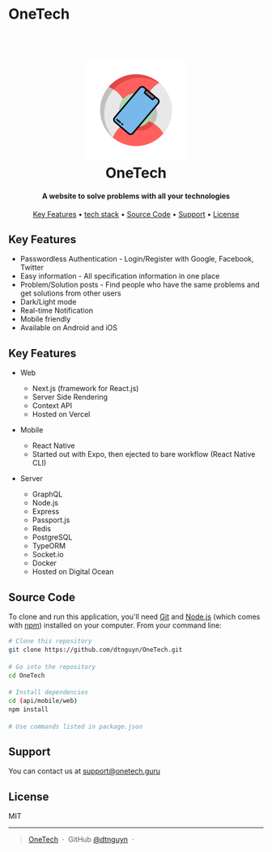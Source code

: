 # OneTech

<h1 align="center">
  <br>
  <a href="https://onetech.guru/"><img src="https://raw.githubusercontent.com/dtnguyn/OneTech/master/mobile/assets/images/logo.png" alt="Markdownify" width="200"></a>
  <br>
  OneTech
  <br>
</h1>

<h4 align="center">A website to solve problems with all your technologies</h4>



<p align="center">
  <a href="#key-features">Key Features</a> •
  <a href="#tech-stack">tech stack</a> •
  <a href="#source-code">Source Code</a> •
  <a href="#support">Support</a> •
  <a href="#license">License</a>
</p>


## Key Features

* Passwordless Authentication - Login/Register with Google, Facebook, Twitter
* Easy information - All specification information in one place
* Problem/Solution posts - Find people who have the same problems and get solutions from other users
* Dark/Light mode
* Real-time Notification
* Mobile friendly
* Available on Android and iOS

## Key Features

* Web
  - Next.js (framework for React.js)
  - Server Side Rendering
  - Context API
  - Hosted on Vercel
 
* Mobile
  - React Native
  - Started out with Expo, then ejected to bare workflow (React Native CLI)
  
* Server
  - GraphQL
  - Node.js
  - Express
  - Passport.js
  - Redis
  - PostgreSQL
  - TypeORM
  - Socket.io
  - Docker
  - Hosted on Digital Ocean


## Source Code

To clone and run this application, you'll need [Git](https://git-scm.com) and [Node.js](https://nodejs.org/en/download/) (which comes with [npm](http://npmjs.com)) installed on your computer. From your command line:

```bash
# Clone this repository
git clone https://github.com/dtnguyn/OneTech.git

# Go into the repository
cd OneTech

# Install dependencies
cd (api/mobile/web)
npm install

# Use commands listed in package.json

```

## Support

You can contact us at support@onetech.guru

## License

MIT

---

> [OneTech](https://onetech.guru/) &nbsp;&middot;&nbsp;
> GitHub [@dtnguyn](https://github.com/dtnguyn) &nbsp;&middot;&nbsp;

